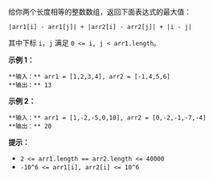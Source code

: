 给你两个长度相等的整数数组，返回下面表达式的最大值：

`|arr1[i] - arr1[j]| + |arr2[i] - arr2[j]| + |i - j|`

其中下标 `i`，`j` 满足 `0 <= i, j < arr1.length`。



**示例 1：**

    
    
    **输入：** arr1 = [1,2,3,4], arr2 = [-1,4,5,6]
    **输出：** 13
    

**示例 2：**

    
    
    **输入：** arr1 = [1,-2,-5,0,10], arr2 = [0,-2,-1,-7,-4]
    **输出：** 20



**提示：**

  * `2 <= arr1.length == arr2.length <= 40000`
  * `-10^6 <= arr1[i], arr2[i] <= 10^6`

